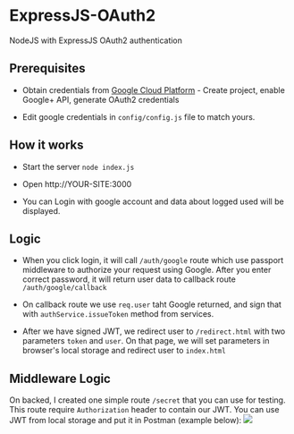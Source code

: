 # ExpressJS-OAuth2
NodeJS with ExpressJS OAuth2 authentication

## Prerequisites

* Obtain credentials from [Google Cloud Platform](https://console.developers.google.com) - Create project, enable Google+ API, generate OAuth2 credentials

* Edit google credentials in ```config/config.js``` file to match yours.

## How it works

* Start the server ```node index.js```

* Open http://YOUR-SITE:3000

* You can Login with google account and data about logged used will be displayed.

## Logic

* When you click login, it will call ```/auth/google``` route which use passport middleware to authorize your request using Google. After you enter correct password, it will return user data to callback route ```/auth/google/callback```

* On callback route we use ```req.user``` taht Google returned, and sign that with ```authService.issueToken``` method from services.

* After we have signed JWT, we redirect user to ```/redirect.html``` with two parameters ```token``` and ```user```. On that page, we will set parameters in browser's local storage and redirect user to ```index.html```

## Middleware Logic

On backed, I created one simple route ```/secret``` that you can use for testing. This route require ```Authorization``` header to contain our JWT. You can use JWT from local storage and put it in Postman (example below):
![](https://i.imgur.com/vmONGQo.png)